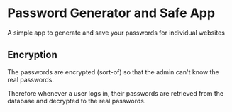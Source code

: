# Password Generator and Safe App

A simple app to generate and save your passwords for individual websites

## Encryption

The passwords are encrypted (sort-of) so that the admin can't know the real passwords.

Therefore whenever a user logs in, their passwords are retrieved from the database and decrypted to the real passwords.